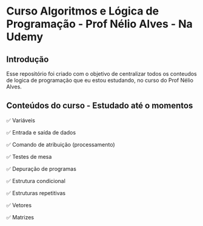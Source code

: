 
# Curso Algoritmos e Lógica de Programação - Prof Nélio Alves - Na Udemy

## Introdução

 Esse repositório foi criado com o objetivo de centralizar todos os conteudos de logica de programação que eu estou estudando, no curso do Prof Nélio Alves.



## Conteúdos do curso - Estudado até o momentos

 ✅ Variáveis

 ✅ Entrada e saída de dados

 ✅ Comando de atribuição (processamento)

 ✅ Testes de mesa

 ✅ Depuração de programas

 ✅ Estrutura condicional

 ✅ Estruturas repetitivas

 ✅ Vetores

 ✅ Matrizes
